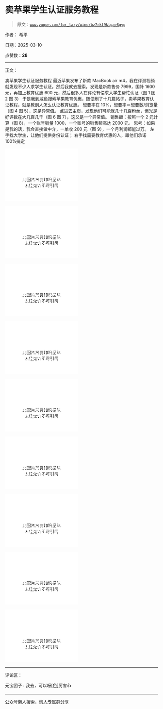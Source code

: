 # 卖苹果学生认证服务教程

> 原文：[`www.yuque.com/for_lazy/wind/bz7rkf9ktgae8gyg`](https://www.yuque.com/for_lazy/wind/bz7rkf9ktgae8gyg)

作者： 希平

日期：2025-03-10

点赞数：**28**

* * *

正文：

卖苹果学生认证服务教程 最近苹果发布了新款 MacBook air
m4，我在评测视频就发现不少人求学生认证，然后我就去搜索，发现是新款售价 7999，国补 1600 元，再加上教育优惠 600 元，然后很多人在评论有偿求大学生帮忙认证（图 1 图 2 图 3）
于是我到咸鱼搜索苹果教育优惠，随便刷了十几篇帖子，卖苹果教育认证教程，就是教别人怎么认证教育优惠。
想要率在 10%，想要率＝想要数/浏览量（图 4 图 5），这是异常值。
点进去主页，发现他们可能就几十几百粉丝，但光是好评数在大几百几千（图 6 图 7），这又是一个异常值。
销售额：按照一个 2 元计算（图 8），一个账号销量 1000，一个账号的销售额高达 2000 元。
思考：如果是我的话，我会直接做中介，一单收 200 元（图 9），一个月利润都能过万。 左手找大学生，让他们提供身份认证；
右手找需要教育优惠的人，跟他们承诺 100%搞定

![](img/436332a8791ecf9e43fa7762314c6d29.png "None")

![](img/63b44359e073799583be4ff5ef090a6d.png "None")

![](img/e1c58a96fac0113e3033983e7b1ad938.png "None")

![](img/d4e4f90afeca739f03bc7775d72744a8.png "None")

![](img/0af535490e1bb3493ca1574ecfb89656.png "None")

![](img/ee79fcc4ff9008198273f8df64895fc9.png "None")

![](img/5365a83ec5ee1d0e84fa0239befdc182.png "None")

![](img/6ec7f4612d0a13585988ec0debb28e0c.png "None")

![](img/88c51201331688cf359df4756c0c196f.png "None")

* * *

评论区：

元宝团子 : 我去，可以呀[色]厉害👍

* * *

公众号懒人搜索，[懒人专属群分享](https://lazybook.fun/#/blog/group)